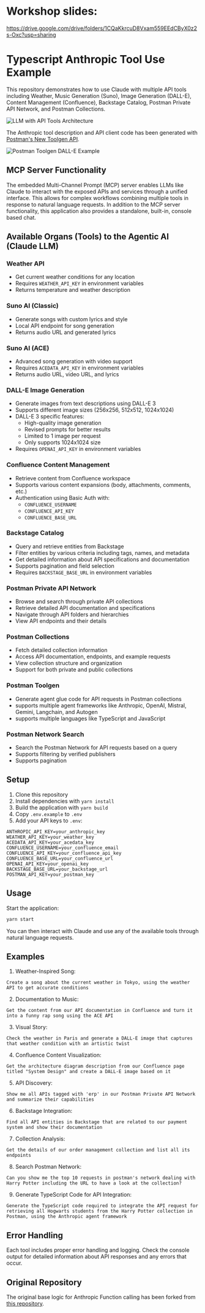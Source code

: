 # Workshop slides:
https://drive.google.com/drive/folders/1CQaKkrcuD8Vxam559EEdCByX0z2s-Oxc?usp=sharing

# Typescript Anthropic Tool Use Example

This repository demonstrates how to use Claude with multiple API tools including Weather, Music Generation (Suno), Image Generation (DALL-E), Content Management (Confluence), Backstage Catalog, Postman Private API Network, and Postman Collections.

![LLM with API Tools Architecture](llm-with-api-tools.png)

The Anthropic tool description and API client code has been generated with [Postman's New Toolgen API](https://www.postman.com/explore/toolgen).

![Postman Toolgen DALL-E Example](postman-toolgen-dall-e.png)

## MCP Server Functionality

The embedded Multi-Channel Prompt (MCP) server enables LLMs like Claude to interact with the exposed APIs and services through a unified interface. This allows for complex workflows combining multiple tools in response to natural language requests. In addition to the MCP server functionality, this application also provides a standalone, built-in, console based chat.

## Available Organs (Tools) to the Agentic AI (Claude LLM)

### Weather API
- Get current weather conditions for any location
- Requires `WEATHER_API_KEY` in environment variables
- Returns temperature and weather description

### Suno AI (Classic)
- Generate songs with custom lyrics and style
- Local API endpoint for song generation
- Returns audio URL and generated lyrics

### Suno AI (ACE)
- Advanced song generation with video support
- Requires `ACEDATA_API_KEY` in environment variables
- Returns audio URL, video URL, and lyrics

### DALL-E Image Generation
- Generate images from text descriptions using DALL-E 3
- Supports different image sizes (256x256, 512x512, 1024x1024)
- DALL-E 3 specific features:
  - High-quality image generation
  - Revised prompts for better results
  - Limited to 1 image per request
  - Only supports 1024x1024 size
- Requires `OPENAI_API_KEY` in environment variables

### Confluence Content Management
- Retrieve content from Confluence workspace
- Supports various content expansions (body, attachments, comments, etc.)
- Authentication using Basic Auth with:
  - `CONFLUENCE_USERNAME`
  - `CONFLUENCE_API_KEY`
  - `CONFLUENCE_BASE_URL`

### Backstage Catalog
- Query and retrieve entities from Backstage
- Filter entities by various criteria including tags, names, and metadata
- Get detailed information about API specifications and documentation
- Supports pagination and field selection
- Requires `BACKSTAGE_BASE_URL` in environment variables

### Postman Private API Network
- Browse and search through private API collections
- Retrieve detailed API documentation and specifications
- Navigate through API folders and hierarchies
- View API endpoints and their details

### Postman Collections
- Fetch detailed collection information
- Access API documentation, endpoints, and example requests
- View collection structure and organization
- Support for both private and public collections

### Postman Toolgen
- Generate agent glue code for API requests in Postman collections
- supports multiple agent frameworks like Anthropic, OpenAI, Mistral, Gemini, Langchain, and Autogen
- supports multiple languages like TypeScript and JavaScript

### Postman Network Search
- Search the Postman Network for API requests based on a query
- Supports filtering by verified publishers
- Supports pagination

## Setup

1. Clone this repository
2. Install dependencies with `yarn install`
3. Build the application with `yarn build`
4. Copy `.env.example` to `.env`
5. Add your API keys to `.env`:
```env
ANTHROPIC_API_KEY=your_anthropic_key
WEATHER_API_KEY=your_weather_key
ACEDATA_API_KEY=your_acedata_key
CONFLUENCE_USERNAME=your_confluence_email
CONFLUENCE_API_KEY=your_confluence_api_key
CONFLUENCE_BASE_URL=your_confluence_url
OPENAI_API_KEY=your_openai_key
BACKSTAGE_BASE_URL=your_backstage_url
POSTMAN_API_KEY=your_postman_key
```

## Usage

Start the application:
```bash
yarn start
```

You can then interact with Claude and use any of the available tools through natural language requests.

## Examples

1. Weather-Inspired Song:
```
Create a song about the current weather in Tokyo, using the weather API to get accurate conditions
```

2. Documentation to Music:
```
Get the content from our API documentation in Confluence and turn it into a funny rap song using the ACE API
```

3. Visual Story:
```
Check the weather in Paris and generate a DALL-E image that captures that weather condition with an artistic twist
```

4. Confluence Content Visualization:
```
Get the architecture diagram description from our Confluence page titled "System Design" and create a DALL-E image based on it
```

5. API Discovery:
```
Show me all APIs tagged with 'erp' in our Postman Private API Network and summarize their capabilities
```

6. Backstage Integration:
```
Find all API entities in Backstage that are related to our payment system and show their documentation
```

7. Collection Analysis:
```
Get the details of our order management collection and list all its endpoints
```

8. Search Postman Network:
```
Can you show me the top 10 requests in postman's network dealing with Harry Potter including the URL to have a look at the collection?
```


9. Generate TypeScript Code for API Integration:
```
Generate the TypeScript code required to integrate the API request for retrieving all Hogwarts students from the Harry Potter collection in Postman, using the Anthropic agent framework
```


## Error Handling

Each tool includes proper error handling and logging. Check the console output for detailed information about API responses and any errors that occur.

## Original Repository

The original base logic for Anthropic Function calling has been forked from [this repository](https://github.com/codewithpassion/typescript-anthropic-tool-use-example).
